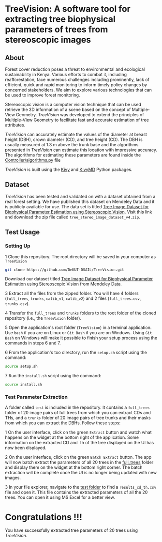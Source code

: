 # TreeVision: A software tool for extracting tree biophysical parameters of trees from stereoscopic images

## About
Forest cover reduction poses a threat to environmental and ecological sustainability in Kenya. Various efforts to combat it, including reafforestation, face numerous challenges including prominently, lack of efficient, quick and rapid monitoring to inform timely policy changes by concerned stakeholders. We aim to explore various technologies that can be used to improve forest monitoring.

Stereoscopic vision is a computer vision technique that can be used retrieve the 3D information of a scene based on the concept of Multiple-View Geometry. *TreeVision* was developed to extend the principles of Multiple-View Geometry to facilitate fast and accurate estimation of tree attributes. 

*TreeVision* can accurately estimate the values of the diameter at breast height (DBH), crown diameter (CD), and tree height (CD). The DBH is usually measured at 1.3 m above the trunk base and the algorithms presented in *TreeVision* can estimate this location with impressive accuracy. The algorithms for estimating these parameters are found inside the [Controller/algorithms.py](./Controller/algorithms.py) file

*TreeVision* is built using the [Kivy](https://kivy.org/) and [KivyMD](https://kivymd.readthedocs.io/en/1.1.1/) Python packages.

## Dataset
*TreeVision* has been tested and validated on with a dataset obtained from a real forest setting. We have published this dataset on Mendeley Data and it is publicly available for use. The data set is titled [Tree Image Dataset for Biophysical Parameter Estimation using Stereoscopic Vision](https://www.doi.org/10.17632/nx3ggv7pxf.4). Visit this link and download the zip file called `tree_stereo_image_dataset_v4.zip`. 

## Test Usage
### Setting Up
1 Clone this repository. The root directory will be saved in your computer as `TreeVision`
```bash
git clone https://github.com/DeKUT-DSAIL/TreeVision.git
```

Download our dataset titled [Tree Image Dataset for Biophysical Parameter Estimation using Stereoscopic Vision](https://www.doi.org/10.17632/nx3ggv7pxf.4) from Mendeley Data.

3 Extract all the files from the zipped folder. You will have 4 folders (`full_trees`, `trunks`, `calib_v1`, `calib_v2`) and 2 files (`full_trees.csv`, `trunks.csv`). 

4 Transfer the `full_trees` and `trunks` folders to the root folder of the cloned repository (i.e., the `TreeVision` folder).

5 Open the application's root folder (`TreeVision`) in a terminal application. Use `bash` if you are on Linux or `Git Bash` if you are on Windows. Using `Git Bash` on Windows will make it possible to finish your setup process using the commands in steps 6 and 7.

6 From the application's too directory, run the `setup.sh` script using the command:
```bash
source setup.sh
```

7 Run the `install.sh` script using the command:
```bash
source install.sh
```

### Test Parameter Extraction
A folder called `test` is included in the repository. It contains a `full_trees` folder of 20 image pairs of full trees from which you can extract CDs and THs, and a `trunks` folder of 20 image pairs of tree trunks and their masks from which you can extract the DBHs. Follow these steps:

1 On the user interface, click on the green `Extract` button and watch what happens on the widget at the bottom right of the application. Some information on the extracted CD and Th of the tree displayed on the UI has now been displayed.

2 On the user interface, click on the green `Batch Extract` button. The app will now batch extract the parameters of all 20 trees in the [full_trees](./test/full_trees/) folder and display them on the widget at the bottom right corner. The batch extraction will be complete once the UI is no longer being updated with new images.

3 In your file explorer, navigate to the [test folder](./assets/projects/test/results/results_cd_th.csv) to find a `results_cd_th.csv` file and open it. This file contains the extracted parameters of all the 20 trees. You can open it using MS Excel for a better view.



# Congratulations !!!
You have successfully extracted tree parameters of 20 trees using *TreeVision*.